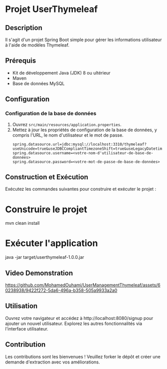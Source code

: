# Projet UserThymeleaf

## Description
Il s'agit d'un projet Spring Boot simple pour gérer les informations utilisateur à l'aide de modèles Thymeleaf.

## Prérequis
- Kit de développement Java (JDK) 8 ou ultérieur
- Maven
- Base de données MySQL

## Configuration

### Configuration de la base de données
1. Ouvrez `src/main/resources/application.properties`.
2. Mettez à jour les propriétés de configuration de la base de données, y compris l'URL, le nom d'utilisateur et le mot de passe.
   ```properties
   spring.datasource.url=jdbc:mysql://localhost:3310/thymeleaf?useUnicode=true&useJDBCCompliantTimezoneShift=true&useLegacyDatetimeCode=false&serverTimezone=UTC
   spring.datasource.username=<votre-nom-d'utilisateur-de-base-de-données>
   spring.datasource.password=<votre-mot-de-passe-de-base-de-données>

## Construction et Exécution
Exécutez les commandes suivantes pour construire et exécuter le projet :

# Construire le projet
mvn clean install

# Exécuter l'application
java -jar target/userthymeleaf-1.0.0.jar

## Video Demonstration

https://github.com/MohamedOuhami/UserManagementThymeleaf/assets/60238938/9422f272-5da6-496a-b358-505a9933a2a0

## Utilisation
Ouvrez votre navigateur et accédez à http://localhost:8080/signup pour ajouter un nouvel utilisateur.
Explorez les autres fonctionnalités via l'interface utilisateur.
## Contribution
Les contributions sont les bienvenues ! Veuillez forker le dépôt et créer une demande d'extraction avec vos améliorations.
